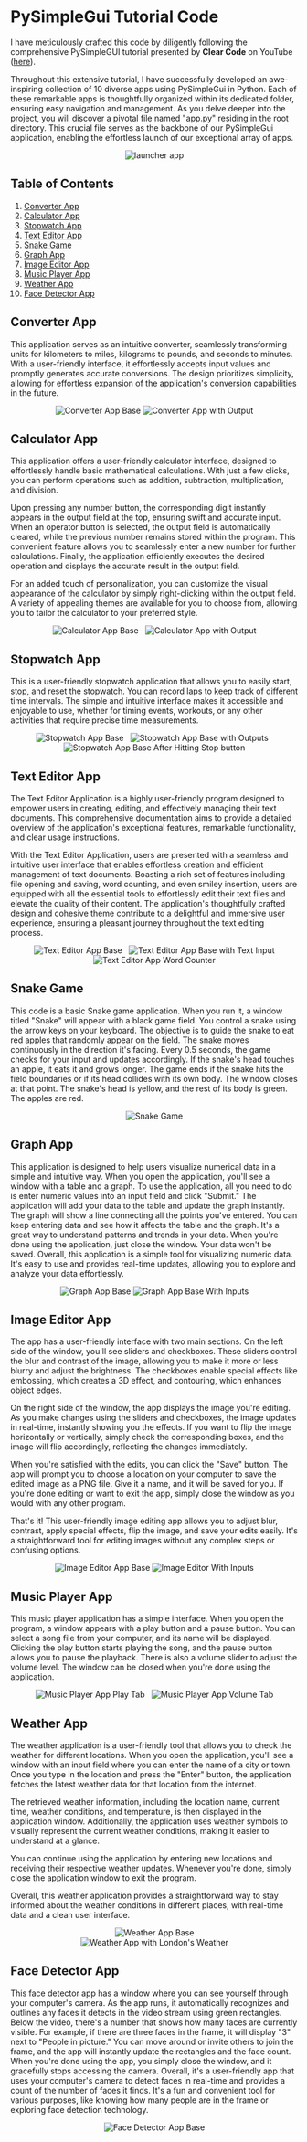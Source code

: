 
# PySimpleGui Tutorial Code

I have meticulously crafted this code by diligently following the comprehensive PySimpleGUI tutorial presented by **Clear Code** on YouTube (<a href="https://www.youtube.com/watch?v=kQ8DGP9p2LY&t=1" target="_blank">here</a>).

Throughout this extensive tutorial, I have successfully developed an awe-inspiring collection of 10 diverse apps using PySimpleGui in Python. Each of these remarkable apps is thoughtfully organized within its dedicated folder, ensuring easy navigation and management. As you delve deeper into the project, you will discover a pivotal file named "app.py" residing in the root directory. This crucial file serves as the backbone of our PySimpleGui application, enabling the effortless launch of our exceptional array of apps.

<div align="center">
  <img src="https://cdn.discordapp.com/attachments/1081311787821043805/1109016405002690620/image.png" alt="launcher app">
</div>

## Table of Contents
1. [Converter App](#converter-app)
2. [Calculator App](#calculator-app)
3. [Stopwatch App](#stopwatch-app)
4. [Text Editor App](#text-editor-app)
5. [Snake Game](#snake-game)
6. [Graph App](#graph-app)
7. [Image Editor App](#image-editor-app)
8. [Music Player App](#music-player-app)
9. [Weather App](#weather-app)
10. [Face Detector App](#face-detector-app)

## Converter App

This application serves as an intuitive converter, seamlessly transforming units for kilometers to miles, kilograms to pounds, and seconds to minutes. With a user-friendly interface, it effortlessly accepts input values and promptly generates accurate conversions. The design prioritizes simplicity, allowing for effortless expansion of the application's conversion capabilities in the future.

<div align="center">
	<img src="https://cdn.discordapp.com/attachments/1081311787821043805/1109019269922050098/image.png" alt="Converter App Base">
	<img src="https://media.discordapp.net/attachments/1081311787821043805/1109019568707473448/image.png" alt="Converter App with Output">
</div>

## Calculator App

This application offers a user-friendly calculator interface, designed to effortlessly handle basic mathematical calculations. With just a few clicks, you can perform operations such as addition, subtraction, multiplication, and division.

Upon pressing any number button, the corresponding digit instantly appears in the output field at the top, ensuring swift and accurate input. When an operator button is selected, the output field is automatically cleared, while the previous number remains stored within the program. This convenient feature allows you to seamlessly enter a new number for further calculations. Finally, the application efficiently executes the desired operation and displays the accurate result in the output field.

For an added touch of personalization, you can customize the visual appearance of the calculator by simply right-clicking within the output field. A variety of appealing themes are available for you to choose from, allowing you to tailor the calculator to your preferred style.

<div align="center">
	<img src="https://media.discordapp.net/attachments/1081311787821043805/1109020017506402346/image.png" alt="Calculator App Base">
	&nbsp;
	<img src="https://media.discordapp.net/attachments/1081311787821043805/1109026812262088714/image.png" alt="Calculator App with Output">
</div>

## Stopwatch App

This is a user-friendly stopwatch application that allows you to easily start, stop, and reset the stopwatch. You can record laps to keep track of different time intervals. The simple and intuitive interface makes it accessible and enjoyable to use, whether for timing events, workouts, or any other activities that require precise time measurements.

<div align="center">
	<img src="https://media.discordapp.net/attachments/1081311787821043805/1109030510652575785/image.png" alt="Stopwatch App Base">
	&nbsp;
	<img src="https://media.discordapp.net/attachments/1081311787821043805/1109030960391016458/image.png" alt="Stopwatch App Base with Outputs">
	&nbsp;
	<img src="https://media.discordapp.net/attachments/1081311787821043805/1109031684411752530/image.png" alt="Stopwatch App Base After Hitting Stop button">
</div>

## Text Editor App


The Text Editor Application is a highly user-friendly program designed to empower users in creating, editing, and effectively managing their text documents. This comprehensive documentation aims to provide a detailed overview of the application's exceptional features, remarkable functionality, and clear usage instructions.

With the Text Editor Application, users are presented with a seamless and intuitive user interface that enables effortless creation and efficient management of text documents. Boasting a rich set of features including file opening and saving, word counting, and even smiley insertion, users are equipped with all the essential tools to effortlessly edit their text files and elevate the quality of their content. The application's thoughtfully crafted design and cohesive theme contribute to a delightful and immersive user experience, ensuring a pleasant journey throughout the text editing process.

<div align="center">
	<img src="https://media.discordapp.net/attachments/1081311787821043805/1109035388267409508/image.png" alt="Text Editor App Base">
	&nbsp;
	<img src="https://cdn.discordapp.com/attachments/1081311787821043805/1109035852253892619/image.png" alt="Text Editor App Base with Text Input">
	<br>
	<img src="https://media.discordapp.net/attachments/1081311787821043805/1109036877400514622/image.png" alt="Text Editor App Word Counter">
</div>

## Snake Game

This code is a basic Snake game application. When you run it, a window titled "Snake" will appear with a black game field. You control a snake using the arrow keys on your keyboard. The objective is to guide the snake to eat red apples that randomly appear on the field. The snake moves continuously in the direction it's facing. Every 0.5 seconds, the game checks for your input and updates accordingly. If the snake's head touches an apple, it eats it and grows longer. The game ends if the snake hits the field boundaries or if its head collides with its own body. The window closes at that point. The snake's head is yellow, and the rest of its body is green. The apples are red.

<div align="center">
	<img src="https://media.discordapp.net/attachments/1081311787821043805/1109037508773302383/image.png" alt="Snake Game">
</div>

## Graph App

This application is designed to help users visualize numerical data in a simple and intuitive way. When you open the application, you'll see a window with a table and a graph. To use the application, all you need to do is enter numeric values into an input field and click "Submit." The application will add your data to the table and update the graph instantly. The graph will show a line connecting all the points you've entered. You can keep entering data and see how it affects the table and the graph. It's a great way to understand patterns and trends in your data. When you're done using the application, just close the window. Your data won't be saved. Overall, this application is a simple tool for visualizing numeric data. It's easy to use and provides real-time updates, allowing you to explore and analyze your data effortlessly.

<div align="center">
	<img src="https://media.discordapp.net/attachments/1081311787821043805/1109041022446616607/image.png" alt="Graph App Base">
	<img src="https://cdn.discordapp.com/attachments/1081311787821043805/1109041251359133696/image.png" alt="Graph App Base With Inputs">
</div>

## Image Editor App

The app has a user-friendly interface with two main sections. On the left side of the window, you'll see sliders and checkboxes. These sliders control the blur and contrast of the image, allowing you to make it more or less blurry and adjust the brightness. The checkboxes enable special effects like embossing, which creates a 3D effect, and contouring, which enhances object edges.

On the right side of the window, the app displays the image you're editing. As you make changes using the sliders and checkboxes, the image updates in real-time, instantly showing you the effects. If you want to flip the image horizontally or vertically, simply check the corresponding boxes, and the image will flip accordingly, reflecting the changes immediately.

When you're satisfied with the edits, you can click the "Save" button. The app will prompt you to choose a location on your computer to save the edited image as a PNG file. Give it a name, and it will be saved for you. If you're done editing or want to exit the app, simply close the window as you would with any other program.

That's it! This user-friendly image editing app allows you to adjust blur, contrast, apply special effects, flip the image, and save your edits easily. It's a straightforward tool for editing images without any complex steps or confusing options.

<div align="center">
	<img src="https://media.discordapp.net/attachments/1081311787821043805/1109042094745604177/image.png" alt="Image Editor App Base">
	<img src="https://media.discordapp.net/attachments/1081311787821043805/1109042095014023239/image.png" alt="Image Editor With Inputs">
</div>

## Music Player App

This music player application has a simple interface. When you open the program, a window appears with a play button and a pause button. You can select a song file from your computer, and its name will be displayed. Clicking the play button starts playing the song, and the pause button allows you to pause the playback. There is also a volume slider to adjust the volume level. The window can be closed when you're done using the application.

<div align="center">
	<img src="https://media.discordapp.net/attachments/1081311787821043805/1109046028046446642/image.png" alt="Music Player App Play Tab">
	&nbsp;
	<img src="https://media.discordapp.net/attachments/1081311787821043805/1109046028285513748/image.png" alt="Music Player App Volume Tab">
</div>

## Weather App

The weather application is a user-friendly tool that allows you to check the weather for different locations. When you open the application, you'll see a window with an input field where you can enter the name of a city or town. Once you type in the location and press the "Enter" button, the application fetches the latest weather data for that location from the internet.

The retrieved weather information, including the location name, current time, weather conditions, and temperature, is then displayed in the application window. Additionally, the application uses weather symbols to visually represent the current weather conditions, making it easier to understand at a glance.

You can continue using the application by entering new locations and receiving their respective weather updates. Whenever you're done, simply close the application window to exit the program.

Overall, this weather application provides a straightforward way to stay informed about the weather conditions in different places, with real-time data and a clean user interface.

<div align="center">
	<img src="https://media.discordapp.net/attachments/1081311787821043805/1109055945172062249/image.png" alt="Weather App Base">
	<br>
	<img src="https://media.discordapp.net/attachments/1081311787821043805/1109055945448894494/image.png" alt="Weather App with London's Weather">
</div>

## Face Detector App

This face detector app has a window where you can see yourself through your computer's camera. As the app runs, it automatically recognizes and outlines any faces it detects in the video stream using green rectangles. Below the video, there's a number that shows how many faces are currently visible. For example, if there are three faces in the frame, it will display "3" next to "People in picture." You can move around or invite others to join the frame, and the app will instantly update the rectangles and the face count. When you're done using the app, you simply close the window, and it gracefully stops accessing the camera. Overall, it's a user-friendly app that uses your computer's camera to detect faces in real-time and provides a count of the number of faces it finds. It's a fun and convenient tool for various purposes, like knowing how many people are in the frame or exploring face detection technology.

<div align="center">
	<img src="https://media.discordapp.net/attachments/1081311787821043805/1109055945813790730/image.png" alt="Face Detector App Base">
</div>
